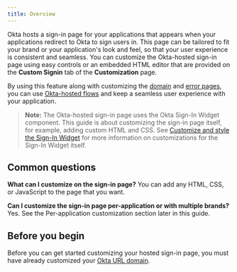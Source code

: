 ```yaml
---
title: Overview
---
```

Okta hosts a sign-in page for your applications that appears when your applications redirect to Okta to sign users in. This page can be tailored to fit your brand or your application's look and feel, so that your user experience is consistent and seamless. You can customize the Okta-hosted sign-in page using easy controls or an embedded HTML editor that are provided on the **Custom Signin** tab of the **Customization** page.

By using this feature along with customizing the [domain](/docs/guides/custom-url-domain/) and [error pages](/docs/guides/custom-error-pages/), you can use [Okta-hosted flows](/docs/concepts/okta-hosted-flows/) and keep a seamless user experience with your application. 

> **Note:** The Okta-hosted sign-in page uses the Okta Sign-In Widget component. This guide is about customizing the sign-in page itself, for example, adding custom HTML and CSS. See [Customize and style the Sign-In Widget](https://developer.okta.com/code/javascript/okta_sign-in_widget/) for more information on customizations for the Sign-In Widget itself.

## Common questions
**What can I customize on the sign-in page?**
You can add any HTML, CSS, or JavaScript to the page that you want.

**Can I customize the sign-in page per-application or with multiple brands?**
Yes. See the <GuideLink link="../customization-examples/#per-application-customization">Per-application customization</GuideLink> section later in this guide.

## Before you begin
Before you can get started customizing your hosted sign-in page, you must have already customized your [Okta URL domain](/docs/guides/custom-url-domain/).

<NextSectionLink/>
